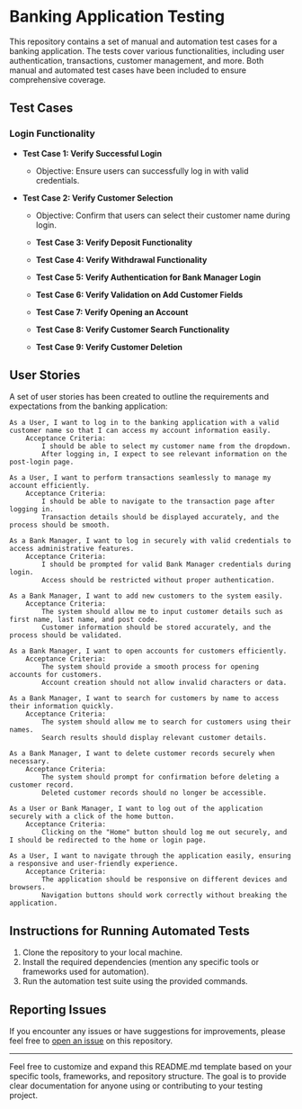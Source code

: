 # Banking Application Testing

This repository contains a set of manual and automation test cases for a banking application. The tests cover various functionalities, including user authentication, transactions, customer management, and more. Both manual and automated test cases have been included to ensure comprehensive coverage.

## Test Cases

### Login Functionality

- **Test Case 1: Verify Successful Login**
  - Objective: Ensure users can successfully log in with valid credentials.


- **Test Case 2: Verify Customer Selection**
  - Objective: Confirm that users can select their customer name during login.

  - **Test Case 3: Verify Deposit Functionality**
 
  - **Test Case 4: Verify Withdrawal Functionality**
 
  - **Test Case 5: Verify Authentication for Bank Manager Login**
 
  - **Test Case 6: Verify Validation on Add Customer Fields**
    
  - **Test Case 7: Verify Opening an Account**
 
  - **Test Case 8: Verify Customer Search Functionality**
 
  - **Test Case 9: Verify Customer Deletion**



## User Stories

A set of user stories has been created to outline the requirements and expectations from the banking application:

    As a User, I want to log in to the banking application with a valid customer name so that I can access my account information easily.
        Acceptance Criteria:
            I should be able to select my customer name from the dropdown.
            After logging in, I expect to see relevant information on the post-login page.

    As a User, I want to perform transactions seamlessly to manage my account efficiently.
        Acceptance Criteria:
            I should be able to navigate to the transaction page after logging in.
            Transaction details should be displayed accurately, and the process should be smooth.

    As a Bank Manager, I want to log in securely with valid credentials to access administrative features.
        Acceptance Criteria:
            I should be prompted for valid Bank Manager credentials during login.
            Access should be restricted without proper authentication.

    As a Bank Manager, I want to add new customers to the system easily.
        Acceptance Criteria:
            The system should allow me to input customer details such as first name, last name, and post code.
            Customer information should be stored accurately, and the process should be validated.

    As a Bank Manager, I want to open accounts for customers efficiently.
        Acceptance Criteria:
            The system should provide a smooth process for opening accounts for customers.
            Account creation should not allow invalid characters or data.

    As a Bank Manager, I want to search for customers by name to access their information quickly.
        Acceptance Criteria:
            The system should allow me to search for customers using their names.
            Search results should display relevant customer details.

    As a Bank Manager, I want to delete customer records securely when necessary.
        Acceptance Criteria:
            The system should prompt for confirmation before deleting a customer record.
            Deleted customer records should no longer be accessible.

    As a User or Bank Manager, I want to log out of the application securely with a click of the home button.
        Acceptance Criteria:
            Clicking on the "Home" button should log me out securely, and I should be redirected to the home or login page.

    As a User, I want to navigate through the application easily, ensuring a responsive and user-friendly experience.
        Acceptance Criteria:
            The application should be responsive on different devices and browsers.
            Navigation buttons should work correctly without breaking the application.

## Instructions for Running Automated Tests

1. Clone the repository to your local machine.
2. Install the required dependencies (mention any specific tools or frameworks used for automation).
3. Run the automation test suite using the provided commands.

## Reporting Issues

If you encounter any issues or have suggestions for improvements, please feel free to [open an issue](link-to-issue-tracker) on this repository.

---

Feel free to customize and expand this README.md template based on your specific tools, frameworks, and repository structure. The goal is to provide clear documentation for anyone using or contributing to your testing project.

